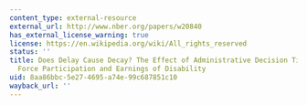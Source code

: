 ```yaml
---
content_type: external-resource
external_url: http://www.nber.org/papers/w20840
has_external_license_warning: true
license: https://en.wikipedia.org/wiki/All_rights_reserved
status: ''
title: Does Delay Cause Decay? The Effect of Administrative Decision Time on the Labor
  Force Participation and Earnings of Disability
uid: 8aa86bbc-5e27-4695-a74e-99c687851c10
wayback_url: ''
---
```

